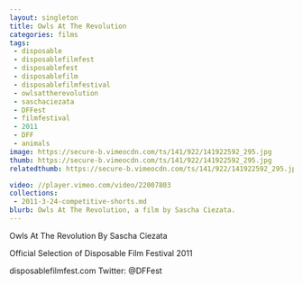 ```yaml
---
layout: singleton
title: Owls At The Revolution
categories: films
tags:
 - disposable
 - disposablefilmfest
 - disposablefest
 - disposablefilm
 - disposablefilmfestival
 - owlsattherevolution
 - saschaciezata
 - DFFest
 - filmfestival
 - 2011
 - DFF
 - animals
image: https://secure-b.vimeocdn.com/ts/141/922/141922592_295.jpg
thumb: https://secure-b.vimeocdn.com/ts/141/922/141922592_295.jpg
relatedthumb: https://secure-b.vimeocdn.com/ts/141/922/141922592_295.jpg

video: //player.vimeo.com/video/22007803
collections:
 - 2011-3-24-competitive-shorts.md
blurb: Owls At The Revolution, a film by Sascha Ciezata.
---
```


Owls At The Revolution
By Sascha Ciezata

Official Selection of Disposable Film Festival 2011

disposablefilmfest.com
Twitter: @DFFest